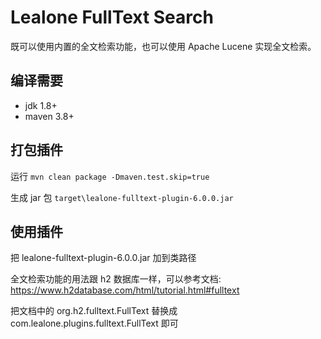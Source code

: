 # Lealone FullText Search

既可以使用内置的全文检索功能，也可以使用 Apache Lucene 实现全文检索。


## 编译需要

* jdk 1.8+
* maven 3.8+


## 打包插件

运行 `mvn clean package -Dmaven.test.skip=true`

生成 jar 包 `target\lealone-fulltext-plugin-6.0.0.jar`


## 使用插件

把 lealone-fulltext-plugin-6.0.0.jar 加到类路径

全文检索功能的用法跟 h2 数据库一样，可以参考文档: https://www.h2database.com/html/tutorial.html#fulltext

把文档中的 org.h2.fulltext.FullText 替换成 com.lealone.plugins.fulltext.FullText 即可
